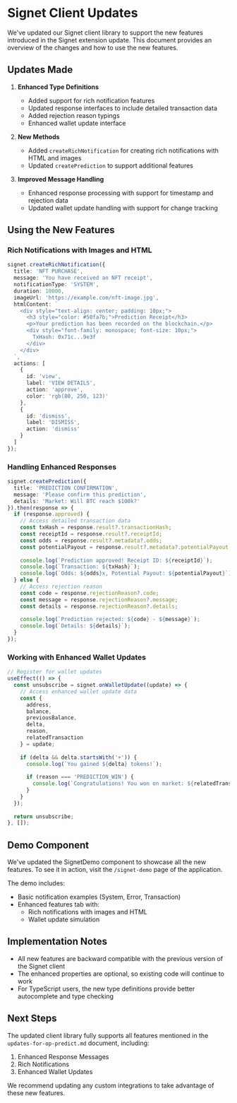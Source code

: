 # Signet Client Updates

We've updated our Signet client library to support the new features introduced in the Signet extension update. This document provides an overview of the changes and how to use the new features.

## Updates Made

1. **Enhanced Type Definitions**
   - Added support for rich notification features
   - Updated response interfaces to include detailed transaction data
   - Added rejection reason typings
   - Enhanced wallet update interface

2. **New Methods**
   - Added `createRichNotification` for creating rich notifications with HTML and images
   - Updated `createPrediction` to support additional features

3. **Improved Message Handling**
   - Enhanced response processing with support for timestamp and rejection data
   - Updated wallet update handling with support for change tracking

## Using the New Features

### Rich Notifications with Images and HTML

```typescript
signet.createRichNotification({
  title: 'NFT PURCHASE',
  message: 'You have received an NFT receipt',
  notificationType: 'SYSTEM',
  duration: 10000,
  imageUrl: 'https://example.com/nft-image.jpg',
  htmlContent: `
    <div style="text-align: center; padding: 10px;">
      <h3 style="color: #50fa7b;">Prediction Receipt</h3>
      <p>Your prediction has been recorded on the blockchain.</p>
      <div style="font-family: monospace; font-size: 10px;">
        TxHash: 0x71c...9e3f
      </div>
    </div>
  `,
  actions: [
    {
      id: 'view',
      label: 'VIEW DETAILS',
      action: 'approve',
      color: 'rgb(80, 250, 123)'
    },
    {
      id: 'dismiss',
      label: 'DISMISS',
      action: 'dismiss'
    }
  ]
});
```

### Handling Enhanced Responses

```typescript
signet.createPrediction({
  title: 'PREDICTION CONFIRMATION',
  message: 'Please confirm this prediction',
  details: 'Market: Will BTC reach $100k?'
}).then(response => {
  if (response.approved) {
    // Access detailed transaction data
    const txHash = response.result?.transactionHash;
    const receiptId = response.result?.receiptId;
    const odds = response.result?.metadata?.odds;
    const potentialPayout = response.result?.metadata?.potentialPayout;
    
    console.log(`Prediction approved! Receipt ID: ${receiptId}`);
    console.log(`Transaction: ${txHash}`);
    console.log(`Odds: ${odds}x, Potential Payout: ${potentialPayout}`);
  } else {
    // Access rejection reason
    const code = response.rejectionReason?.code;
    const message = response.rejectionReason?.message;
    const details = response.rejectionReason?.details;
    
    console.log(`Prediction rejected: ${code} - ${message}`);
    console.log(`Details: ${details}`);
  }
});
```

### Working with Enhanced Wallet Updates

```typescript
// Register for wallet updates
useEffect(() => {
  const unsubscribe = signet.onWalletUpdate((update) => {
    // Access enhanced wallet update data
    const { 
      address, 
      balance, 
      previousBalance, 
      delta, 
      reason, 
      relatedTransaction 
    } = update;
    
    if (delta && delta.startsWith('+')) {
      console.log(`You gained ${delta} tokens!`);
      
      if (reason === 'PREDICTION_WIN') {
        console.log(`Congratulations! You won on market: ${relatedTransaction?.marketName}`);
      }
    }
  });
  
  return unsubscribe;
}, []);
```

## Demo Component

We've updated the SignetDemo component to showcase all the new features. To see it in action, visit the `/signet-demo` page of the application.

The demo includes:

- Basic notification examples (System, Error, Transaction)
- Enhanced features tab with:
  - Rich notifications with images and HTML
  - Wallet update simulation

## Implementation Notes

- All new features are backward compatible with the previous version of the Signet client
- The enhanced properties are optional, so existing code will continue to work
- For TypeScript users, the new type definitions provide better autocomplete and type checking

## Next Steps

The updated client library fully supports all features mentioned in the `updates-for-op-predict.md` document, including:

1. Enhanced Response Messages
2. Rich Notifications
3. Enhanced Wallet Updates

We recommend updating any custom integrations to take advantage of these new features.